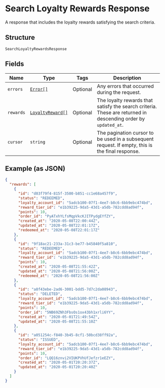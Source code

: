 
# Search Loyalty Rewards Response

A response that includes the loyalty rewards satisfying the search criteria.

## Structure

`SearchLoyaltyRewardsResponse`

## Fields

| Name | Type | Tags | Description |
|  --- | --- | --- | --- |
| `errors` | [`Error[]`](/doc/models/error.md) | Optional | Any errors that occurred during the request. |
| `rewards` | [`LoyaltyReward[]`](/doc/models/loyalty-reward.md) | Optional | The loyalty rewards that satisfy the search criteria.<br>These are returned in descending order by `updated_at`. |
| `cursor` | `string` | Optional | The pagination cursor to be used in a subsequent<br>request. If empty, this is the final response. |

## Example (as JSON)

```json
{
  "rewards": [
    {
      "id": "d03f79f4-815f-3500-b851-cc1e68a457f9",
      "status": "REDEEMED",
      "loyalty_account_id": "5adcb100-07f1-4ee7-b8c6-6bb9ebc474bd",
      "reward_tier_id": "e1b39225-9da5-43d1-a5db-782cdd8ad94f",
      "points": 10,
      "order_id": "PyATxhYLfsMqpVkcKJITPydgEYfZY",
      "created_at": "2020-05-08T22:00:44Z",
      "updated_at": "2020-05-08T22:01:17Z",
      "redeemed_at": "2020-05-08T22:01:17Z"
    },
    {
      "id": "9f18ac21-233a-31c3-be77-b45840f5a810",
      "status": "REDEEMED",
      "loyalty_account_id": "5adcb100-07f1-4ee7-b8c6-6bb9ebc474bd",
      "reward_tier_id": "e1b39225-9da5-43d1-a5db-782cdd8ad94f",
      "points": 10,
      "created_at": "2020-05-08T21:55:42Z",
      "updated_at": "2020-05-08T21:56:00Z",
      "redeemed_at": "2020-05-08T21:56:00Z"
    },
    {
      "id": "a8f43ebe-2ad6-3001-bdd5-7d7c2da08943",
      "status": "DELETED",
      "loyalty_account_id": "5adcb100-07f1-4ee7-b8c6-6bb9ebc474bd",
      "reward_tier_id": "e1b39225-9da5-43d1-a5db-782cdd8ad94f",
      "points": 10,
      "order_id": "5NB69ZNh3FbsOs1ox43bh1xrli6YY",
      "created_at": "2020-05-01T21:49:54Z",
      "updated_at": "2020-05-08T21:55:10Z"
    },
    {
      "id": "a051254c-f840-3b45-8cf1-50bcd38ff92a",
      "status": "ISSUED",
      "loyalty_account_id": "5adcb100-07f1-4ee7-b8c6-6bb9ebc474bd",
      "reward_tier_id": "e1b39225-9da5-43d1-a5db-782cdd8ad94f",
      "points": 10,
      "order_id": "LQQ16znvi2VIUKPVhUfJefzr1eEZY",
      "created_at": "2020-05-01T20:20:37Z",
      "updated_at": "2020-05-01T20:20:40Z"
    }
  ]
}
```

